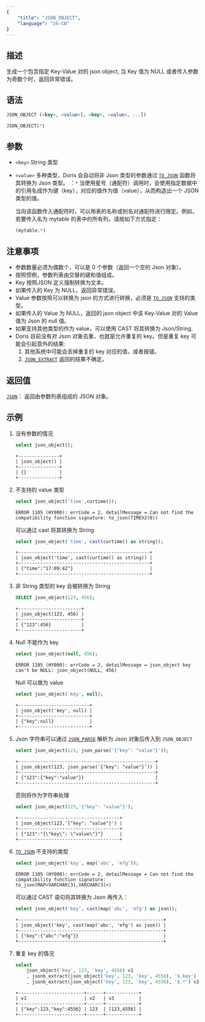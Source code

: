 ```yaml
---
{
    "title": "JSON_OBJECT",
    "language": "zh-CN"
}
---
```


## 描述

生成一个包含指定 Key-Value 对的 json object, 当 Key 值为 NULL 或者传入参数为奇数个时，返回异常错误。

## 语法

```sql
JSON_OBJECT (<key>, <value>[, <key>, <value>, ...])
```

```sql
JSON_OBJECT(*)
```

## 参数
- `<key>` String 类型
- `<value>` 多种类型，Doris 会自动将非 Json 类型的参数通过 [`TO_JSON`](./to-json.md) 函数将其转换为 Json 类型。
：`*` 当使用星号（通配符）调用时，会使用指定数据中的引用名成作为键（key），对应的值作为值（value），从而构造出一个 JSON 类型的值。

    当向该函数传入通配符时，可以用表的名称或别名对通配符进行限定。例如，若要传入名为 mytable 的表中的所有列，请按如下方式指定：

    ```sql
    (mytable.*)
    ```

## 注意事项
- 参数数量必须为偶数个，可以是 0 个参数（返回一个空的 Json 对象）。
- 按照惯例，参数列表由交替的键和值组成。
- Key 按照JSON 定义强制转换为文本。
- 如果传入的 Key 为 NULL，返回异常错误。
- Value 参数按照可以转换为 json 的方式进行转换，必须是 [`TO_JSON`](./to-json.md) 支持的类型。
- 如果传入的 Value 为 NULL，返回的 json object 中该 Key-Value 对的 Value 值为 Json 的 null 值。
- 如果支持其他类型的作为 value，可以使用 CAST 将其转换为 Json/String.
- Doris 目前没有对 Json 对象去重，也就是允许重复的 key。但是重复 key 可能会引起意外的结果:
    1. 其他系统中可能会丢掉重复的 key 对应的值，或者报错。
    2. [`JSON_EXTRACT`](./json-extract.md) 返回的结果不确定。

## 返回值

[`JSON`](../../../basic-element/sql-data-types/semi-structured/JSON.md)： 返回由参数列表组成的 JSON 对象。

## 示例
1. 没有参数的情况
    ```sql
    select json_object();
    ```
    ```text
    +---------------+
    | json_object() |
    +---------------+
    | {}            |
    +---------------+
    ```
2. 不支持的 value 类型 
    ```sql
    select json_object('time',curtime());
    ```
    ```text
    ERROR 1105 (HY000): errCode = 2, detailMessage = Can not find the compatibility function signature: to_json(TIMEV2(0))
    ```
    可以通过 cast 将其转换为 String
    ```sql
    select json_object('time', cast(curtime() as string));
    ```
    ```text
    +------------------------------------------------+
    | json_object('time', cast(curtime() as string)) |
    +------------------------------------------------+
    | {"time":"17:09:42"}                            |
    +------------------------------------------------+
    ```
3. 非 String 类型的 key 会被转换为 String
    ```sql
    SELECT json_object(123, 456);
    ```
    ```text
    +-----------------------+
    | json_object(123, 456) |
    +-----------------------+
    | {"123":456}           |
    +-----------------------+
    ```
4. Null 不能作为 key
    ```sql
    select json_object(null, 456);
    ```
    ```text
    ERROR 1105 (HY000): errCode = 2, detailMessage = json_object key can't be NULL: json_object(NULL, 456)
    ```
    Null 可以做为 value
    ```sql
    select json_object('key', null);
    ```
    ```text
    +--------------------------+
    | json_object('key', null) |
    +--------------------------+
    | {"key":null}             |
    +--------------------------+
    ```

5. Json 字符串可以通过 [`JSON_PARSE`](./json-parse.md) 解析为 Json 对象后传入到 `JSON_OBJECT`
    ```sql
    select json_object(123, json_parse('{"key": "value"}'));
    ```
    ```text
    +--------------------------------------------------+
    | json_object(123, json_parse('{"key": "value"}')) |
    +--------------------------------------------------+
    | {"123":{"key":"value"}}                          |
    +--------------------------------------------------+
    ```
    否则将作为字符串处理
    ```sql
    select json_object(123,'{"key": "value"}');
    ```
    ```text
    +-------------------------------------+
    | json_object(123,'{"key": "value"}') |
    +-------------------------------------+
    | {"123":"{\"key\": \"value\"}"}      |
    +-------------------------------------+
    ```
6. [`TO_JSON`](./to-json.md) 不支持的类型
    ```sql
    select json_object('key', map('abc', 'efg'));
    ```
    ```text
    ERROR 1105 (HY000): errCode = 2, detailMessage = Can not find the compatibility function signature: to_json(MAP<VARCHAR(3),VARCHAR(3)>)
    ```

    可以通过 CAST 语句将其转换为 Json 再传入：
    ```sql
    select json_object('key', cast(map('abc', 'efg') as json));
    ```
    ```text
    +-----------------------------------------------------+
    | json_object('key', cast(map('abc', 'efg') as json)) |
    +-----------------------------------------------------+
    | {"key":{"abc":"efg"}}                               |
    +-----------------------------------------------------+
    ```
7. 重复 key 的情况
    ```sql
    select
        json_object('key', 123, 'key', 4556) v1
        , jsonb_extract(json_object('key', 123, 'key', 4556), '$.key') v2
        , jsonb_extract(json_object('key', 123, 'key', 4556), '$.*') v3;
    ```
    ```text
    +------------------------+------+------------+
    | v1                     | v2   | v3         |
    +------------------------+------+------------+
    | {"key":123,"key":4556} | 123  | [123,4556] |
    +------------------------+------+------------+
    ```